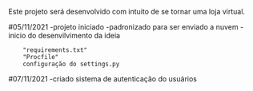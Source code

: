 Este projeto será desenvolvido com intuito de se tornar uma loja virtual.

#05/11/2021
    -projeto iniciado
    -padronizado para ser enviado a nuvem
    -inicio do desenvilvimento da ideia

        "requirements.txt"
        "Procfile"
        configuração do settings.py

#07/11/2021
    -criado sistema de autenticação do usuários